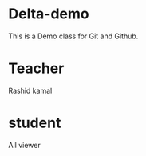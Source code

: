 # Delta-demo
This is a Demo class for Git and Github.


# Teacher
Rashid kamal

# student
All viewer